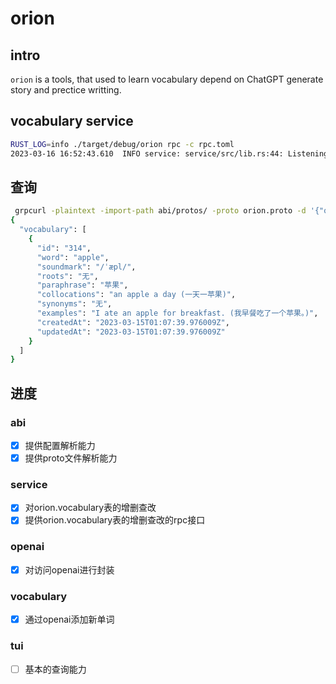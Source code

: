 # orion

## intro

`orion` is a tools, that used to learn vocabulary depend on ChatGPT generate story and prectice writting.

## vocabulary service
```bash
RUST_LOG=info ./target/debug/orion rpc -c rpc.toml
2023-03-16 16:52:43.610  INFO service: service/src/lib.rs:44: Listening on 0.0.0.0:5015
```

## 查询

```bash
 grpcurl -plaintext -import-path abi/protos/ -proto orion.proto -d '{"query":{ "word": "apple"}}' 127.0.0.1:5015 orion.VocabularyService/QueryVocabulary
{
  "vocabulary": [
    {
      "id": "314",
      "word": "apple",
      "soundmark": "/ˈæpl/",
      "roots": "无",
      "paraphrase": "苹果",
      "collocations": "an apple a day (一天一苹果)",
      "synonyms": "无",
      "examples": "I ate an apple for breakfast. (我早餐吃了一个苹果。)",
      "createdAt": "2023-03-15T01:07:39.976009Z",
      "updatedAt": "2023-03-15T01:07:39.976009Z"
    }
  ]
}

```

## 进度

### abi
- [x] 提供配置解析能力
- [x] 提供proto文件解析能力

### service
- [x] 对orion.vocabulary表的增删查改
- [x] 提供orion.vocabulary表的增删查改的rpc接口

### openai
- [x] 对访问openai进行封装

### vocabulary
- [x] 通过openai添加新单词

### tui
- [ ] 基本的查询能力
